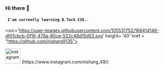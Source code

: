 ### Hi there 👋

#### ``` I'am currently learning B.Tech CSE..```

<!--
**nisharg9135/nisharg9135** is a ✨ _special_ ✨ repository because its `README.md` (this file) appears on your GitHub profile.

Here are some ideas to get you started:

- 🔭 I’m currently working on ...
- 🌱 I’m currently learning ...
- 👯 I’m looking to collaborate on ...
- 🤔 I’m looking for help with ...
- 💬 Ask me about ...
- 📫 How to reach me: ...
- 😄 Pronouns: ...
- ⚡ Fun fact: ...
-->

<src='https://user-images.githubusercontent.com/105531752/168414146-df01cbcb-0f16-478a-80ce-522c48d15d53.svg' height= '40'
href = "https://github.com/nisharg9135">


<img src='https://user-images.githubusercontent.com/105531752/168416672-0e98f9f0-6bc7-4e8e-a011-97101eab6aaf.svg' alt='instagram' height='48'>
(https://www.instagram.com/nisharg_49/)

<!-- [<img src-'https://cdn.jsdelivr.net/npm/simple-icons@3.e.1/icons/codepen.svg' alt-'codepen' height="49">]
(https://codepen.io/automatlog)
[<img src-'https://cdn.jsdelivr.net/npm/simple-icons@3.e.1/1cons/reddit.svg' alt-'Reddit' height-'40'>1
(https://www.reddit.com/user/Automatlog)
 -->
